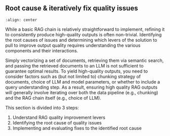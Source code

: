 ## Root cause & iteratively fix quality issues

```{image} ../images/5-hands-on/14_img.png
:align: center
```

While a basic RAG chain is relatively straightforward to implement, refining it to consistently produce high-quality outputs is often non-trivial. Identifying the root causes of issues and determining which levers of the solution to pull to improve output quality requires understanding the various components and their interactions.

Simply vectorizing a set of documents, retrieving them via semantic search, and passing the retrieved documents to an LLM is not sufficient to guarantee optimal results. To yield high-quality outputs, you need to consider factors such as (but not limited to) chunking strategy of documents, choice of LLM and model parameters, or whether to include a query understanding step. As a result, ensuring high quality RAG outputs will generally involve iterating over both the data pipeline (e.g., chunking) and the RAG chain itself (e.g., choice of LLM).

This section is divided into 3 steps:

1. Understand RAG quality improvement levers
2. Identifying the root cause of quality issues
3. Implementing and evaluating fixes to the identified root cause
